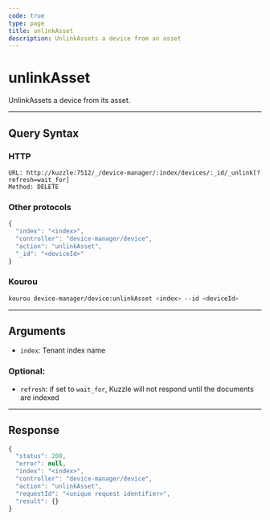 ```yaml
---
code: true
type: page
title: unlinkAsset
description: UnlinkAssets a device from an asset
---
```


# unlinkAsset

UnlinkAssets a device from its asset.

---

## Query Syntax

### HTTP

```http
URL: http://kuzzle:7512/_/device-manager/:index/devices/:_id/_unlink[?refresh=wait_for]
Method: DELETE
```

### Other protocols

```js
{
  "index": "<index>",
  "controller": "device-manager/device",
  "action": "unlinkAsset",
  "_id": "<deviceId>"
}
```

### Kourou

```bash
kourou device-manager/device:unlinkAsset <index> --id <deviceId>
```

---

## Arguments

- `index`: Tenant index name

### Optional:

- `refresh`: if set to `wait_for`, Kuzzle will not respond until the documents are indexed

---

## Response

```js
{
  "status": 200,
  "error": null,
  "index": "<index>",
  "controller": "device-manager/device",
  "action": "unlinkAsset",
  "requestId": "<unique request identifier>",
  "result": {}
}
```

